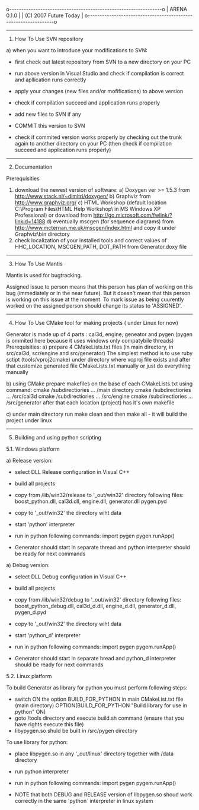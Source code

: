 o----------------------------------------------------------------o
|                         ARENA 0.1.0		                 |
|                     (C) 2007 Future Today          		 |
o----------------------------------------------------------------o


----------------------------------------
1. How To Use  SVN repository

a) when you want to introduce your modifications to SVN:

- first check out latest repository from SVN to a new directory on your PC
- run above version in Visual Studio and check if compilation is correct and apllication 
	runs correctly
- apply your changes (new files and/or mofifications) to above version 
- check if compilation succeed and application runs properly
- add new files to SVN if any
- COMMIT this version to SVN

- check if commited version works properly by checking out the trunk again to another directory 
	on your PC (then check if compilation succeed and application runs properly)
 
----------------------------------------
2. Documentation 

Prerequisities
1. download the newest version of software: 
a) Doxygen ver >= 1.5.3 from http://www.stack.nl/~dimitri/doxygen/
b) Graphviz from http://www.graphviz.org/
c) HTML Workshop (default location C:\Program Files\HTML Help Workshop\ in MS Windows XP Professional) or download from http://go.microsoft.com/fwlink/?linkid=14188
d) eventually mscgen (for sequence diagrams) from http://www.mcternan.me.uk/mscgen/index.html and copy it under Graphviz\bin directory
2. check localization of your installed tools and correct values of HHC_LOCATION, MSCGEN_PATH, DOT_PATH from Generator.doxy file


----------------------------------------
3. How To Use Mantis

Mantis is used for bugtracking.

Assigned issue to person means that this person has plan of working on this bug (immediately 
or in the near future). But it doesn't mean that this person is working on this issue 
at the moment. To mark issue as being cuurently worked on the assigned person should change 
its status to 'ASSIGNED'. 


------------------------------------------
4. How To Use CMake tool for making projects ( under Linux for now)

Generator is made up of 4 parts : cal3d, engine, geneator and pygen (pygen is ommited here because it uses windows only compatybile threads)
Prerequisities:
a) prepare 4 CMakeLists.txt files (in main directory, in src/cal3d, scr/engine and src/generator)
The simplest method is to use ruby sctipt (tools/vproj2cmake) under directory where vcproj file exists and after that customize generated file CMakeLists.txt manually or just do everything manually

b) using CMake prepare makefiles on the base of each CMakeLists.txt using command:
cmake /subdirectiories ... /main directory
cmake /subdirectiories ... /src/cal3d
cmake /subdirectiories ... /src/engine
cmake /subdirectiories ... /src/generator
after that each location (project) has it's own makefile

c) under main directory run make clean and then make all - it will build the project under linux

------------------------------------------
5. Building and using python scripting

5.1. Windows platform


a) Release version:

- select DLL Release configuration in Visual C++
- build all projects
- copy from /lib/win32/release  to '_out/win32' directory following files: boost_python.dll, cal3d.dll, engine.dll, generator.dll
	pygen.pyd

- copy to '_out/win32' the directory wiht data
- start 'python' interpreter
- run in python following commands:
	import pygen
	pygen.runApp()

- Generator should start in separate thread and python interpreter should be ready for next commands


a) Debug version:

- select DLL Debug configuration in Visual C++
- build all projects
- copy from /lib/win32/debug  to '_out/win32' directory following files: boost_python_debug.dll, 
	cal3d_d.dll, engine_d.dll, generator_d.dll, pygen_d.pyd

- copy to '_out/win32' the directory wiht data
- start 'python_d' interpreter
- run in python following commands:
	import pygen
	pygem.runApp()

- Generator should start in separate hread and python_d interpreter should be ready for next commands


5.2. Linux platform

To build Generator as library for python you must perform following steps:
- switch ON the option BUILD_FOR_PYTHON in main  CMakeList.txt file (main directory)
	OPTION(BUILD_FOR_PYTHON "Build library for use in python" ON)
- goto /tools directory and execute build.sh command (ensure that you have rights execute this file)
- libypygen.so shuld be built in /src/pygen directory

To use library for python:
- place libpygen.so in any '_out/linux' directory together with /data directory
- run python interpreter
- run in python following commands:
	import pygen
	pygem.runApp()

- NOTE that both  DEBUG and RELEASE version of libpygen.so shoud work correctly in the same 'python´ interpreter in linux system
